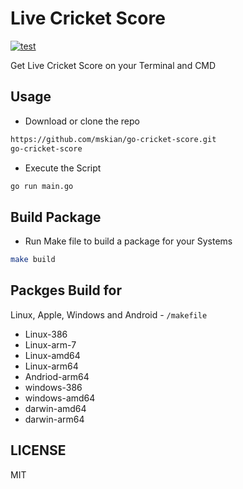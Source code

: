 # Live Cricket Score  

[![test](https://github.com/mskian/go-cricket-score/actions/workflows/test.yml/badge.svg)](https://github.com/mskian/go-cricket-score/actions/workflows/test.yml)  

Get Live Cricket Score on your Terminal and CMD  

## Usage

- Download or clone the repo

```sh
https://github.com/mskian/go-cricket-score.git
go-cricket-score
```

- Execute the Script

```sh
go run main.go
```

## Build Package

- Run Make file to build a package for your Systems

```sh
make build
```

## Packges Build for

Linux, Apple, Windows and Android - `/makefile`  

- Linux-386
- Linux-arm-7
- Linux-amd64
- Linux-arm64
- Andriod-arm64
- windows-386
- windows-amd64
- darwin-amd64
- darwin-arm64

## LICENSE

MIT
